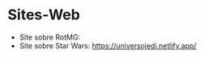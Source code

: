 # Sites-Web

<ul> 
  <li> Site sobre RotMG: </li>
  <li>Site sobre Star Wars: <a href="https://universojedi.netlify.app" target="_blank">https://universojedi.netlify.app/</a></li>
</ul>

